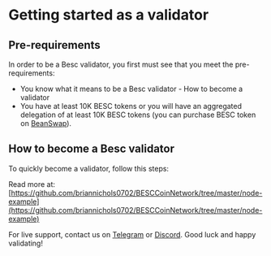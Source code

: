 # Getting started as a validator

## Pre-requirements

In order to be a Besc validator, you first must see that you meet the pre-requirements:

* You know what it means to be a Besc validator - How to become a validator
* You have at least 10K BESC tokens or you will have an aggregated delegation of at least 10K BESC tokens (you can purchase BESC token on [BeanSwap](https://beanswap.finance)).

## How to become a Besc validator

To quickly become a validator, follow this steps:

Read more at: [https://github.com/briannichols0702/BESCCoinNetwork/tree/master/node-example](https://github.com/briannichols0702/BESCCoinNetwork/tree/master/node-example)

For live support, contact us on [Telegram](https://t.me/beanecosystem) or [Discord](https://discord.gg/). Good luck and happy validating!
